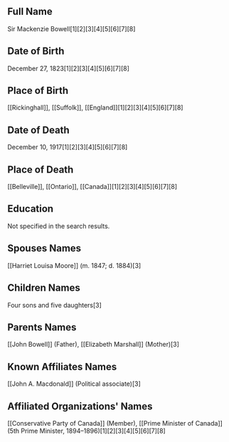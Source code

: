 ## Full Name
Sir Mackenzie Bowell[1][2][3][4][5][6][7][8]

## Date of Birth
December 27, 1823[1][2][3][4][5][6][7][8]

## Place of Birth
[[Rickinghall]], [[Suffolk]], [[England]][1][2][3][4][5][6][7][8]

## Date of Death
December 10, 1917[1][2][3][4][5][6][7][8]

## Place of Death
[[Belleville]], [[Ontario]], [[Canada]][1][2][3][4][5][6][7][8]

## Education
Not specified in the search results.

## Spouses Names
[[Harriet Louisa Moore]] (m. 1847; d. 1884)[3]

## Children Names
Four sons and five daughters[3]

## Parents Names
[[John Bowell]] (Father), [[Elizabeth Marshall]] (Mother)[3]

## Known Affiliates Names
[[John A. Macdonald]] (Political associate)[3]

## Affiliated Organizations' Names
[[Conservative Party of Canada]] (Member),
[[Prime Minister of Canada]] (5th Prime Minister, 1894–1896)[1][2][3][4][5][6][7][8]

